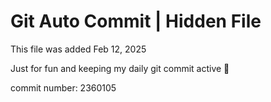 # Git Auto Commit | Hidden File

This file was added Feb 12, 2025

Just for fun and keeping my daily git commit active 🤪

commit number: 2360105
